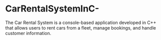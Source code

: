 # CarRentalSystemInC-
The Car Rental System is a console-based application developed in C++ that allows users to rent cars from a fleet, manage bookings, and handle customer information. 
